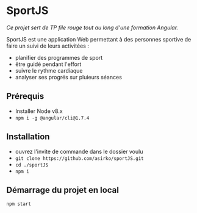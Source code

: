 # SportJS

*Ce projet sert de TP file rouge tout au long d'une formation Angular.*

SportJS est une application Web permettant à des personnes sportive de faire un suivi de leurs activitées :
- planifier des programmes de sport
- être guidé pendant l'effort
- suivre le rythme cardiaque
- analyser ses progrés sur pluieurs séances 

## Prérequis

- Installer Node v8.x
- `npm i -g @angular/cli@1.7.4`

## Installation

- ouvrez l'invite de commande dans le dossier voulu
- `git clone https://github.com/asirko/sportJS.git`
- `cd ./sportJS`
- `npm i`

## Démarrage du projet en local

`npm start`
